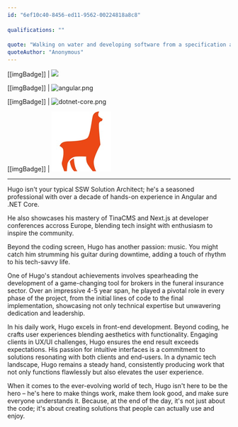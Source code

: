 ```yaml
---
id: "6ef10c40-8456-ed11-9562-00224818a8c8"

qualifications: ""

quote: "Walking on water and developing software from a specification are easy if both are frozen."
quoteAuthor: "Anonymous"
---
```


[[imgBadge]]
| ![](../badges/Certification-microsoft-azure-fundamentals.png)

[[imgBadge]]
| ![angular.png](../badges/Developer-angular.png)

[[imgBadge]]
| ![dotnet-core.png](../badges/Developer-dotnet-core.png)

[[imgBadge]]
| ![dotnet-core.png](../badges/Developer-TinaCMS.png)

---

Hugo isn't your typical SSW Solution Architect; he's a seasoned professional with over a decade of hands-on experience in Angular and .NET Core.

He also showcases his mastery of TinaCMS and Next.js at developer conferences accross Europe, blending tech insight with enthusiasm to inspire the community.

Beyond the coding screen, Hugo has another passion: music. You might catch him strumming his guitar during downtime, adding a touch of rhythm to his tech-savvy life.

One of Hugo's standout achievements involves spearheading the development of a game-changing tool for brokers in the funeral insurance sector. Over an impressive 4-5 year span, he played a pivotal role in every phase of the project, from the initial lines of code to the final implementation, showcasing not only technical expertise but unwavering dedication and leadership.

In his daily work, Hugo excels in front-end development. Beyond coding, he crafts user experiences blending aesthetics with functionality. Engaging clients in UX/UI challenges, Hugo ensures the end result exceeds expectations. His passion for intuitive interfaces is a commitment to solutions resonating with both clients and end-users. In a dynamic tech landscape, Hugo remains a steady hand, consistently producing work that not only functions flawlessly but also elevates the user experience.

When it comes to the ever-evolving world of tech, Hugo isn't here to be the hero – he's here to make things work, make them look good, and make sure everyone understands it. Because, at the end of the day, it's not just about the code; it's about creating solutions that people can actually use and enjoy.
